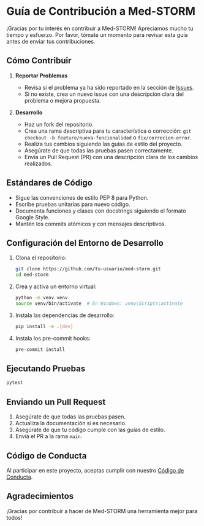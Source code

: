# Guía de Contribución a Med-STORM

¡Gracias por tu interés en contribuir a Med-STORM! Apreciamos mucho tu tiempo y esfuerzo. Por favor, tómate un momento para revisar esta guía antes de enviar tus contribuciones.

## Cómo Contribuir

1. **Reportar Problemas**
   - Revisa si el problema ya ha sido reportado en la sección de [Issues](https://github.com/tu-usuario/med-storm/issues).
   - Si no existe, crea un nuevo issue con una descripción clara del problema o mejora propuesta.

2. **Desarrollo**
   - Haz un fork del repositorio.
   - Crea una rama descriptiva para tu característica o corrección: `git checkout -b feature/nueva-funcionalidad` o `fix/correcion-error`.
   - Realiza tus cambios siguiendo las guías de estilo del proyecto.
   - Asegúrate de que todas las pruebas pasen correctamente.
   - Envía un Pull Request (PR) con una descripción clara de los cambios realizados.

## Estándares de Código

- Sigue las convenciones de estilo PEP 8 para Python.
- Escribe pruebas unitarias para nuevo código.
- Documenta funciones y clases con docstrings siguiendo el formato Google Style.
- Mantén los commits atómicos y con mensajes descriptivos.

## Configuración del Entorno de Desarrollo

1. Clona el repositorio:
   ```bash
   git clone https://github.com/tu-usuario/med-storm.git
   cd med-storm
   ```

2. Crea y activa un entorno virtual:
   ```bash
   python -m venv venv
   source venv/bin/activate  # En Windows: venv\Scripts\activate
   ```

3. Instala las dependencias de desarrollo:
   ```bash
   pip install -e .[dev]
   ```

4. Instala los pre-commit hooks:
   ```bash
   pre-commit install
   ```

## Ejecutando Pruebas

```bash
pytest
```

## Enviando un Pull Request

1. Asegúrate de que todas las pruebas pasen.
2. Actualiza la documentación si es necesario.
3. Asegúrate de que tu código cumple con las guías de estilo.
4. Envía el PR a la rama `main`.

## Código de Conducta

Al participar en este proyecto, aceptas cumplir con nuestro [Código de Conducta](CODE_OF_CONDUCT.md).

## Agradecimientos

¡Gracias por contribuir a hacer de Med-STORM una herramienta mejor para todos!
